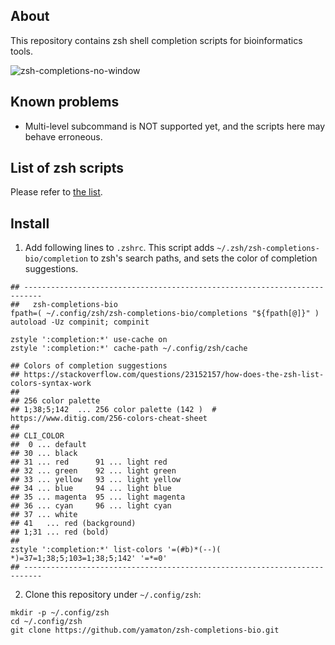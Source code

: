 ## About
This repository contains zsh shell completion scripts for bioinformatics tools.

![zsh-completions-no-window](https://user-images.githubusercontent.com/256288/154776190-a4991546-1af7-4c50-95d5-8f6872464992.svg)

## Known problems

* Multi-level subcommand is NOT supported yet, and the scripts here may behave erroneous.

## List of zsh scripts

Please refer to [the list](https://github.com/yamaton/h2o-curated-data/blob/main/bio.txt).


## Install
1. Add following lines to `.zshrc`. This script adds `~/.zsh/zsh-completions-bio/completion` to zsh's search paths, and sets the color of completion suggestions.

```shell
## --------------------------------------------------------------------------
##   zsh-completions-bio
fpath=( ~/.config/zsh/zsh-completions-bio/completions "${fpath[@]}" )
autoload -Uz compinit; compinit

zstyle ':completion:*' use-cache on
zstyle ':completion:*' cache-path ~/.config/zsh/cache

## Colors of completion suggestions
## https://stackoverflow.com/questions/23152157/how-does-the-zsh-list-colors-syntax-work
##
## 256 color palette
## 1;38;5;142  ... 256 color palette (142 )  # https://www.ditig.com/256-colors-cheat-sheet
##
## CLI_COLOR
##  0 ... default
## 30 ... black
## 31 ... red      91 ... light red
## 32 ... green    92 ... light green
## 33 ... yellow   93 ... light yellow
## 34 ... blue     94 ... light blue
## 35 ... magenta  95 ... light magenta
## 36 ... cyan     96 ... light cyan
## 37 ... white
## 41   ... red (background)
## 1;31 ... red (bold)
##
zstyle ':completion:*' list-colors '=(#b)*(--)( *)=37=1;38;5;103=1;38;5;142' '=*=0'
## --------------------------------------------------------------------------

```

2. Clone this repository under `~/.config/zsh`:

```shell
mkdir -p ~/.config/zsh
cd ~/.config/zsh
git clone https://github.com/yamaton/zsh-completions-bio.git
```
